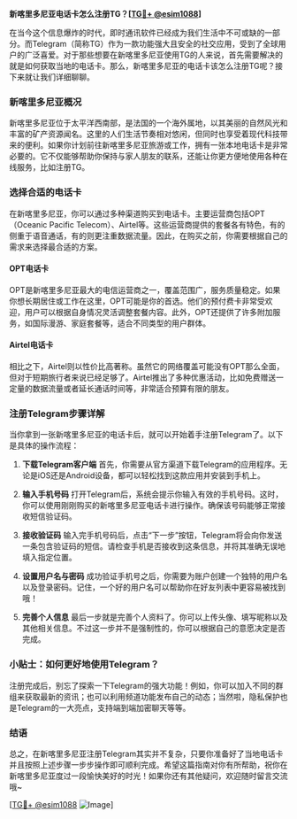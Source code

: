 **新喀里多尼亚电话卡怎么注册TG？[[TG💪+ @esim1088](https://t.me/s/esim1088)]**

在当今这个信息爆炸的时代，即时通讯软件已经成为我们生活中不可或缺的一部分。而Telegram（简称TG）作为一款功能强大且安全的社交应用，受到了全球用户的广泛喜爱。对于那些想要在新喀里多尼亚使用TG的人来说，首先需要解决的就是如何获取当地的电话卡。那么，新喀里多尼亚的电话卡该怎么注册TG呢？接下来就让我们详细聊聊。

### 新喀里多尼亚概况

新喀里多尼亚位于太平洋西南部，是法国的一个海外属地，以其美丽的自然风光和丰富的矿产资源闻名。这里的人们生活节奏相对悠闲，但同时也享受着现代科技带来的便利。如果你计划前往新喀里多尼亚旅游或工作，拥有一张本地电话卡是非常必要的。它不仅能够帮助你保持与家人朋友的联系，还能让你更方便地使用各种在线服务，比如注册TG。

### 选择合适的电话卡

在新喀里多尼亚，你可以通过多种渠道购买到电话卡。主要运营商包括OPT（Oceanic Pacific Telecom）、Airtel等。这些运营商提供的套餐各有特色，有的侧重于语音通话，有的则更注重数据流量。因此，在购买之前，你需要根据自己的需求来选择最合适的方案。

#### OPT电话卡

OPT是新喀里多尼亚最大的电信运营商之一，覆盖范围广，服务质量稳定。如果你想长期居住或工作在这里，OPT可能是你的首选。他们的预付费卡非常受欢迎，用户可以根据自身情况灵活调整套餐内容。此外，OPT还提供了许多附加服务，如国际漫游、家庭套餐等，适合不同类型的用户群体。

#### Airtel电话卡

相比之下，Airtel则以性价比高著称。虽然它的网络覆盖可能没有OPT那么全面，但对于短期旅行者来说已经足够了。Airtel推出了多种优惠活动，比如免费赠送一定量的数据流量或者延长通话时间等，非常适合预算有限的朋友。

### 注册Telegram步骤详解

当你拿到一张新喀里多尼亚的电话卡后，就可以开始着手注册Telegram了。以下是具体的操作流程：

1. **下载Telegram客户端**
   首先，你需要从官方渠道下载Telegram的应用程序。无论是iOS还是Android设备，都可以轻松找到这款应用并安装到手机上。

2. **输入手机号码**
   打开Telegram后，系统会提示你输入有效的手机号码。这时，你可以使用刚刚购买的新喀里多尼亚电话卡进行操作。确保该号码能够正常接收短信验证码。

3. **接收验证码**
   输入完手机号码后，点击“下一步”按钮，Telegram将会向你发送一条包含验证码的短信。请检查手机是否接收到这条信息，并将其准确无误地填入指定位置。

4. **设置用户名与密码**
   成功验证手机号之后，你需要为账户创建一个独特的用户名以及登录密码。记住，一个好的用户名可以帮助你在好友列表中更容易被找到哦！

5. **完善个人信息**
   最后一步就是完善个人资料了。你可以上传头像、填写昵称以及其他相关信息。不过这一步并不是强制性的，你可以根据自己的意愿决定是否完成。

### 小贴士：如何更好地使用Telegram？

注册完成后，别忘了探索一下Telegram的强大功能！例如，你可以加入不同的群组来获取最新的资讯；也可以利用频道功能发布自己的动态；当然啦，隐私保护也是Telegram的一大亮点，支持端到端加密聊天等等。

### 结语

总之，在新喀里多尼亚注册Telegram其实并不复杂，只要你准备好了当地电话卡并且按照上述步骤一步步操作即可顺利完成。希望这篇指南对你有所帮助，祝你在新喀里多尼亚度过一段愉快美好的时光！如果你还有其他疑问，欢迎随时留言交流哦~

[[TG💪+ @esim1088](https://t.me/s/esim1088) ![Image](https://i.postimg.cc/4NQfJmqS/Snipaste-2025-05-13-00-14-12.png)]